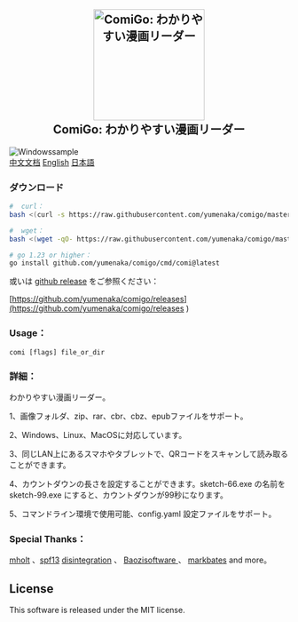 <h2 align="center">
  <img src="https://raw.githubusercontent.com/yumenaka/comi/master/icon.ico" alt="ComiGo: わかりやすい漫画リーダー" width="200">
  <br>ComiGo: わかりやすい漫画リーダー<br>
</h2>

![Windowssample](https://www.yumenaka.net/wp-content/uploads/2020/08/sample.gif "Windows Sample")  
[中文文档](https://github.com/yumenaka/comigo/blob/master/README_CN.md)  [English](https://github.com/yumenaka/comigo/blob/master/README.md) [日本語](https://github.com/yumenaka/comigo/blob/master/README_JP.md)
### ダウンロード

```bash
#  curl：
bash <(curl -s https://raw.githubusercontent.com/yumenaka/comigo/master/get_comigo.sh)

#  wget：
bash <(wget -qO- https://raw.githubusercontent.com/yumenaka/comigo/master/get_comigo.sh)

# go 1.23 or higher：
go install github.com/yumenaka/comigo/cmd/comi@latest
```
或いは [github release](https://github.com/yumenaka/comigo/releases ) をご参照ください：　　

[https://github.com/yumenaka/comigo/releases](https://github.com/yumenaka/comigo/releases ) 

### Usage：
```
comi [flags] file_or_dir
```

### 詳細：
わかりやすい漫画リーダー。

1、画像フォルダ、zip、rar、cbr、cbz、epubファイルをサポート。

2、Windows、Linux、MacOSに対応しています。

3、同じLAN上にあるスマホやタブレットで、QRコードをスキャンして読み取ることができます。

4、カウントダウンの長さを設定することができます。sketch-66.exe の名前を sketch-99.exe にすると、カウントダウンが99秒になります。

5、コマンドライン環境で使用可能、config.yaml 設定ファイルをサポート。

### Special Thanks：

[mholt](https://github.com/mholt)  、[spf13](https://github.com/spf13)  [disintegration](https://github.com/disintegration)   、 [Baozisoftware ](https://github.com/Baozisoftware) 、 [markbates](github.com/markbates/pkger)  and more。

## License

This software is released under the MIT license.
